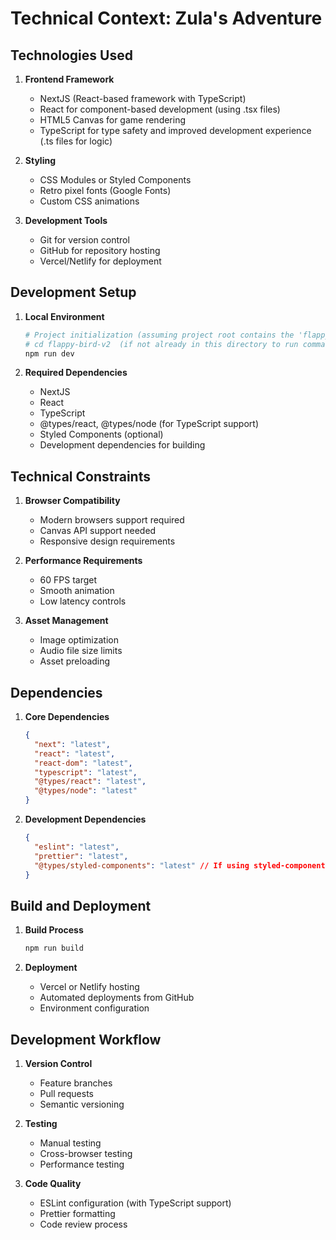 # Technical Context: Zula's Adventure

## Technologies Used
1. **Frontend Framework**
   - NextJS (React-based framework with TypeScript)
   - React for component-based development (using .tsx files)
   - HTML5 Canvas for game rendering
   - TypeScript for type safety and improved development experience (.ts files for logic)

2. **Styling**
   - CSS Modules or Styled Components
   - Retro pixel fonts (Google Fonts)
   - Custom CSS animations

3. **Development Tools**
   - Git for version control
   - GitHub for repository hosting
   - Vercel/Netlify for deployment

## Development Setup
1. **Local Environment**
   ```bash
   # Project initialization (assuming project root contains the 'flappy-bird-v2' app directory)
   # cd flappy-bird-v2  (if not already in this directory to run commands)
   npm run dev
   ```

2. **Required Dependencies**
   - NextJS
   - React
   - TypeScript
   - @types/react, @types/node (for TypeScript support)
   - Styled Components (optional)
   - Development dependencies for building

## Technical Constraints
1. **Browser Compatibility**
   - Modern browsers support required
   - Canvas API support needed
   - Responsive design requirements

2. **Performance Requirements**
   - 60 FPS target
   - Smooth animation
   - Low latency controls

3. **Asset Management**
   - Image optimization
   - Audio file size limits
   - Asset preloading

## Dependencies
1. **Core Dependencies**
   ```json
   {
     "next": "latest",
     "react": "latest",
     "react-dom": "latest",
     "typescript": "latest",
     "@types/react": "latest",
     "@types/node": "latest"
   }
   ```

2. **Development Dependencies**
   ```json
   {
     "eslint": "latest",
     "prettier": "latest",
     "@types/styled-components": "latest" // If using styled-components
   }
   ```

## Build and Deployment
1. **Build Process**
   ```bash
   npm run build
   ```

2. **Deployment**
   - Vercel or Netlify hosting
   - Automated deployments from GitHub
   - Environment configuration

## Development Workflow
1. **Version Control**
   - Feature branches
   - Pull requests
   - Semantic versioning

2. **Testing**
   - Manual testing
   - Cross-browser testing
   - Performance testing

3. **Code Quality**
   - ESLint configuration (with TypeScript support)
   - Prettier formatting
   - Code review process 
